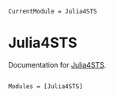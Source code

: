 ```@meta
CurrentModule = Julia4STS
```

# Julia4STS

Documentation for [Julia4STS](https://github.com/lkampoli/Julia4STS.jl).

```@index
```

```@autodocs
Modules = [Julia4STS]
```
